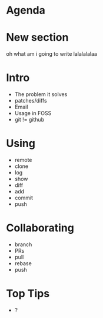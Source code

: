 
# Agenda

# New section

oh what am i going to write lalalalalaa
# Intro

* The problem it solves
* patches/diffs
* Email
* Usage in FOSS
* git != github

# Using

* remote
* clone
* log
* show
* diff
* add
* commit
* push

# Collaborating

* branch
* PRs
* pull
* rebase
* push

# Top Tips

* ?
